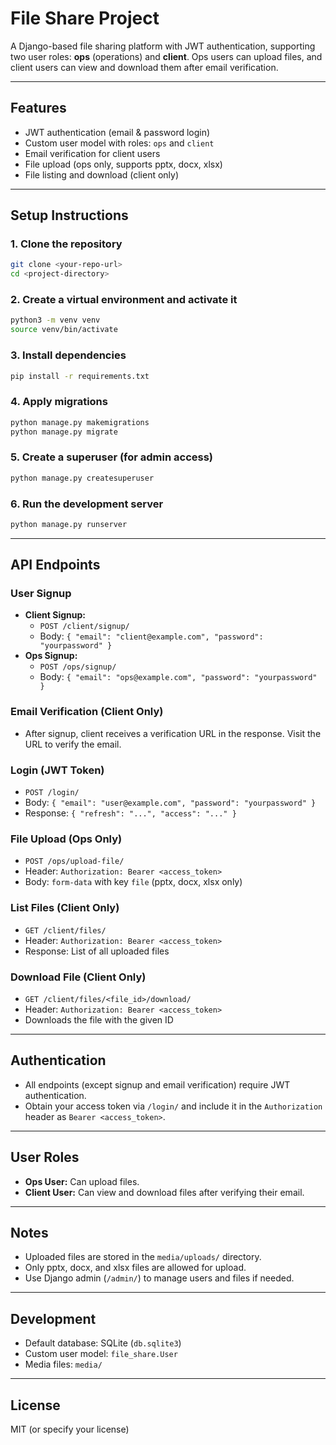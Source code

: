 # File Share Project

A Django-based file sharing platform with JWT authentication, supporting two user roles: **ops** (operations) and **client**. Ops users can upload files, and client users can view and download them after email verification.

---

## Features
- JWT authentication (email & password login)
- Custom user model with roles: `ops` and `client`
- Email verification for client users
- File upload (ops only, supports pptx, docx, xlsx)
- File listing and download (client only)

---

## Setup Instructions

### 1. Clone the repository
```bash
git clone <your-repo-url>
cd <project-directory>
```

### 2. Create a virtual environment and activate it
```bash
python3 -m venv venv
source venv/bin/activate
```

### 3. Install dependencies
```bash
pip install -r requirements.txt
```

### 4. Apply migrations
```bash
python manage.py makemigrations
python manage.py migrate
```

### 5. Create a superuser (for admin access)
```bash
python manage.py createsuperuser
```

### 6. Run the development server
```bash
python manage.py runserver
```

---

## API Endpoints

### **User Signup**
- **Client Signup:**
  - `POST /client/signup/`
  - Body: `{ "email": "client@example.com", "password": "yourpassword" }`
- **Ops Signup:**
  - `POST /ops/signup/`
  - Body: `{ "email": "ops@example.com", "password": "yourpassword" }`

### **Email Verification (Client Only)**
- After signup, client receives a verification URL in the response. Visit the URL to verify the email.

### **Login (JWT Token)**
- `POST /login/`
- Body: `{ "email": "user@example.com", "password": "yourpassword" }`
- Response: `{ "refresh": "...", "access": "..." }`

### **File Upload (Ops Only)**
- `POST /ops/upload-file/`
- Header: `Authorization: Bearer <access_token>`
- Body: `form-data` with key `file` (pptx, docx, xlsx only)

### **List Files (Client Only)**
- `GET /client/files/`
- Header: `Authorization: Bearer <access_token>`
- Response: List of all uploaded files

### **Download File (Client Only)**
- `GET /client/files/<file_id>/download/`
- Header: `Authorization: Bearer <access_token>`
- Downloads the file with the given ID

---

## Authentication
- All endpoints (except signup and email verification) require JWT authentication.
- Obtain your access token via `/login/` and include it in the `Authorization` header as `Bearer <access_token>`.

---

## User Roles
- **Ops User:** Can upload files.
- **Client User:** Can view and download files after verifying their email.

---

## Notes
- Uploaded files are stored in the `media/uploads/` directory.
- Only pptx, docx, and xlsx files are allowed for upload.
- Use Django admin (`/admin/`) to manage users and files if needed.

---

## Development
- Default database: SQLite (`db.sqlite3`)
- Custom user model: `file_share.User`
- Media files: `media/`

---

## License
MIT (or specify your license) 